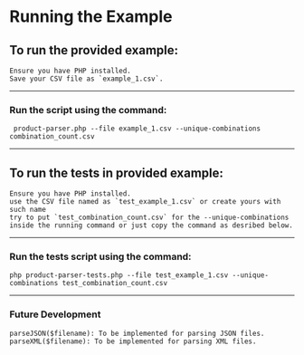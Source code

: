 # Running the Example

## To run the provided example:
    Ensure you have PHP installed.
    Save your CSV file as `example_1.csv`.
------------------------------------------------------------------------------
### Run the script using the command:
     product-parser.php --file example_1.csv --unique-combinations combination_count.csv
------------------------------------------------------------------------------

## To run the tests in provided example:
    Ensure you have PHP installed.
    use the CSV file named as `test_example_1.csv` or create yours with such name
    try to put `test_combination_count.csv` for the --unique-combinations inside the running command or just copy the command as desribed below.

------------------------------------------------------------------------------
### Run the tests script using the command: 
    php product-parser-tests.php --file test_example_1.csv --unique-combinations test_combination_count.csv
------------------------------------------------------------------------------


### Future Development
    parseJSON($filename): To be implemented for parsing JSON files.
    parseXML($filename): To be implemented for parsing XML files.    